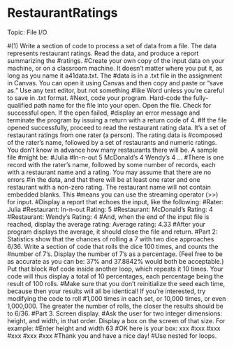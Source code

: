 # RestaurantRatings
Topic: File I/O

#(1) Write a section of code to process a set of data from a file. The data represents restaurant ratings. Read the data, and produce a report summarizing the #ratings.
#Create your own copy of the input data on your machine, or on a classroom machine. It doesn’t matter where you put it, as long as you name it a41data.txt. The #data is in a .txt file in the assignment in Canvas. You can open it using Canvas and then copy and paste or “save as.” Use any text editor, but not something #like Word unless you’re careful to save in .txt format.
#Next, code your program. Hard-code the fully-qualified path name for the file into your open. Open the file. Check for successful open. If the open failed, #display an error message and terminate the program by issuing a return with a return code of 4.
#If the file opened successfully, proceed to read the restaurant rating data. It’s a set of restaurant ratings from one rater (a person). The rating data is #composed of the rater’s name, followed by a set of restaurants and numeric ratings. You don’t know in advance how many restaurants there will be. A sample file #might be:
#Julia
#In-n-out 5 McDonald’s 4 Wendy’s 4 ...
#There is one record with the rater’s name, followed by some number of records, each with a restaurant name and a rating. You may assume that there are no errors #in the data, and that there will be at least one rater and one restaurant with a non-zero rating. The restaurant name will not contain embedded blanks. This #means you can use the streaming operator (>>) for input.
#Display a report that echoes the input, like the following:
#Rater: Julia
#Restaurant: In-n-out Rating: 5
#Restaurant: McDonald’s Rating: 4
#Restaurant: Wendy’s Rating: 4
#And, when the end of the input file is reached, display the average rating: Average rating: 4.33
#After your program displays the average, it should close the file and return.
#Part 2: Statistics show that the chances of rolling a 7 with two dice approaches 6/36. Write a section of code that rolls the dice 100 times, and counts the #number of 7’s. Display the number of 7’s as a percentage. (Feel free to be as accurate as you can be: 37% and 37.8842% would both be acceptable.) Put that block #of code inside another loop, which repeats it 10 times. Your code will thus display a total of 10 percentages, each percentage being the result of 100 rolls. #Make sure that you don’t reinitialize the seed each time, because then your results will all be identical! If you’re interested, try modifying the code to roll #1,000 times in each set, or 10,000 times, or even 1,000,000. The greater the number of rolls, the closer the results should be to 6/36.
#Part 3. Screen display.
#Ask the user for two integer dimensions: height, and width, in that order. Display a box on the screen of that size. For example:
#Enter height and width 63
#OK here is your box: xxx
#xxx
#xxx
#xxx
#xxx
#xxx
#Thank you and have a nice day!
#Use nested for loops.
